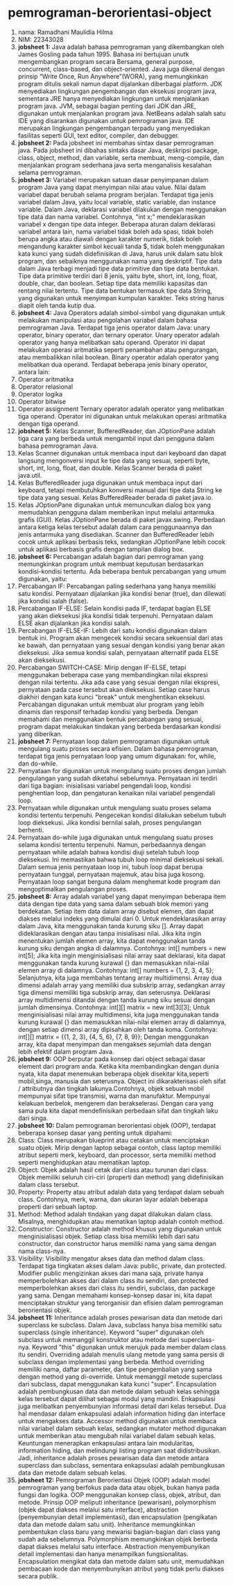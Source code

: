 # pemrograman-berorientasi-object
1. nama: Ramadhani Maulidia Hilma
2. NIM: 22343028
3. **jobsheet 1:** Java adalah bahasa pemrograman yang dikembangkan oleh James Gosling pada tahun 1995. Bahasa ini bertujuan unutk mengembangkan program secara Bersama, general purpose, concurrent, class-based, dan object-oriented. Java juga dikenal dengan prinsip “Write Once, Run Anywhere”(WORA), yang memungkinkan program ditulis sekali namun dapat dijalankan diberbagai platform. 
JDK menyediakan lingkungan pengembangan dan eksekusi program java, sementara JRE hanya menyediakan lingkungan untuk menjalankan program java. JVM, sebagai bagian penting dari JDK dan JRE, digunakan untuk menjalankan program java. 
NetBeans adalah salah satu IDE yang disarankan digunakan untuk pemrograman java. IDE merupakan lingkungan pengembangan terpadu yang menyediakan fasilitas seperti GUI, text editor, compiler, dan debugger.
4. **jobsheet 2:** Pada jobsheet ini membahas sintax dasar pemrograman java. Pada jobsheet ini dibahas sintaks dasar Java, deskripsi package, class, object, method, dan variable, serta membuat, meng-compile, dan menjalankan program sederhana java serta menganalisis kesalahan selama pemrograman. 
5. **jobsheet 3:** Variabel merupakan satuan dasar penyimpanan dalam program Java yang dapat menyimpan nilai atau value. Nilai dalam variabel dapat berubah selama program berjalan. Terdapat tiga jenis variabel dalam Java, yaitu local variable, static variable, dan instance variable. Dalam Java, deklarasi variabel dilakukan dengan menggunakan tipe data dan nama variabel. Contohnya, "int x;" mendeklarasikan variabel x dengan tipe data integer. Beberapa aturan dalam deklarasi variabel antara lain, nama variabel tidak boleh ada spasi, tidak boleh berupa angka atau diawali dengan karakter numerik, tidak boleh mengandung karakter simbol kecuali tanda $, tidak boleh menggunakan kata kunci yang sudah didefinisikan di Java, harus unik dalam satu blok program, dan sebaiknya menggunakan nama yang deskriptif.
Tipe data dalam Java terbagi menjadi tipe data primitive dan tipe data bentukan. Tipe data primitive terdiri dari 8 jenis, yaitu byte, short, int, long, float, double, char, dan boolean. Setiap tipe data memiliki kapasitas dan rentang nilai tertentu. Tipe data bentukan termasuk tipe data String, yang digunakan untuk menyimpan kumpulan karakter. Teks string harus diapit oleh tanda kutip dua.
6. **jobsheet 4:** Java Operators adalah simbol-simbol yang digunakan untuk melakukan manipulasi atau pengolahan variabel dalam bahasa pemrograman Java. Terdapat tiga jenis operator dalam Java: unary operator, binary operator, dan ternary operator.
Unary operator adalah operator yang hanya melibatkan satu operand. Operator ini dapat melakukan operasi aritmatika seperti penambahan atau pengurangan, atau membalikkan nilai boolean.
Binary operator adalah operator yang melibatkan dua operand. Terdapat beberapa jenis binary operator, antara lain:
  1. Operator aritmatika
  2. Operator relasional
  3. Operator logika
  4. Operator bitwise
  5. Operator assignment
Ternary operator adalah operator yang melibatkan tiga operand. Operator ini digunakan untuk melakukan operasi aritmatika dengan tiga operand.
7. **jobsheet 5:** Kelas Scanner, BufferedReader, dan JOptionPane adalah tiga cara yang berbeda untuk mengambil input dari pengguna dalam bahasa pemrograman Java.
  1. Kelas Scanner digunakan untuk membaca input dari keyboard dan dapat langsung mengonversi input ke tipe data yang sesuai, seperti byte, short, int, long, float, dan double. Kelas Scanner berada di paket java.util.
  2. Kelas BufferedReader juga digunakan untuk membaca input dari keyboard, tetapi membutuhkan konversi manual dari tipe data String ke tipe data yang sesuai. Kelas BufferedReader berada di paket java.io.
  3. Kelas JOptionPane digunakan untuk memunculkan dialog box yang memudahkan pengguna dalam memberikan input melalui antarmuka grafis (GUI). Kelas JOptionPane berada di paket javax.swing.
Perbedaan antara ketiga kelas tersebut adalah dalam cara penggunaannya dan jenis antarmuka yang disediakan. Scanner dan BufferedReader lebih cocok untuk aplikasi berbasis teks, sedangkan JOptionPane lebih cocok untuk aplikasi berbasis grafis dengan tampilan dialog box.
8. **jobsheet 6:** Percabangan adalah bagian dari pemrograman yang memungkinkan program untuk membuat keputusan berdasarkan kondisi-kondisi tertentu. Ada beberapa bentuk percabangan yang umum digunakan, yaitu:
  1. Percabangan IF: Percabangan paling sederhana yang hanya memiliki satu kondisi. Pernyataan dijalankan jika kondisi benar (true), dan dilewati jika kondisi salah (false).
  2. Percabangan IF-ELSE: Selain kondisi pada IF, terdapat bagian ELSE yang akan dieksekusi jika kondisi tidak terpenuhi. Pernyataan dalam ELSE akan dijalankan jika kondisi salah.
  3. Percabangan IF-ELSE-IF: Lebih dari satu kondisi digunakan dalam bentuk ini. Program akan mengecek kondisi secara sekuensial dari atas ke bawah, dan pernyataan yang sesuai dengan kondisi yang benar akan dieksekusi. Jika semua kondisi salah, pernyataan alternatif pada ELSE akan dieksekusi.
  4. Percabangan SWITCH-CASE: Mirip dengan IF-ELSE, tetapi menggunakan beberapa case yang membandingkan nilai ekspresi dengan nilai tertentu. Jika ada case yang sesuai dengan nilai ekspresi, pernyataan pada case tersebut akan dieksekusi. Setiap case harus diakhiri dengan kata kunci "break" untuk menghentikan eksekusi.
Percabangan digunakan untuk membuat alur program yang lebih dinamis dan responsif terhadap kondisi yang berbeda. Dengan memahami dan menggunakan bentuk percabangan yang sesuai, program dapat melakukan tindakan yang berbeda berdasarkan kondisi yang diberikan.
9. **jobsheet 7:** Pernyataan loop dalam pemrograman digunakan untuk mengulang suatu proses secara efisien. Dalam bahasa pemrograman, terdapat tiga jenis pernyataan loop yang umum digunakan: for, while, dan do-while.
  1. Pernyataan for digunakan untuk mengulang suatu proses dengan jumlah pengulangan yang sudah diketahui sebelumnya. Pernyataan ini terdiri dari tiga bagian: inisialisasi variabel pengendali loop, kondisi penghentian loop, dan pengaturan kenaikan nilai variabel pengendali loop.
  2. Pernyataan while digunakan untuk mengulang suatu proses selama kondisi tertentu terpenuhi. Pengecekan kondisi dilakukan sebelum tubuh loop dieksekusi. Jika kondisi bernilai salah, proses pengulangan berhenti.
  3. Pernyataan do-while juga digunakan untuk mengulang suatu proses selama kondisi tertentu terpenuhi. Namun, perbedaannya dengan pernyataan while adalah bahwa kondisi diuji setelah tubuh loop dieksekusi. Ini memastikan bahwa tubuh loop minimal dieksekusi sekali.
Dalam semua jenis pernyataan loop ini, tubuh loop dapat berupa pernyataan tunggal, pernyataan majemuk, atau bisa juga kosong. Pernyataan loop sangat berguna dalam menghemat kode program dan mengoptimalkan pengulangan proses.
10. **jobsheet 8:** Array adalah variabel yang dapat menyimpan beberapa item data dengan tipe data yang sama dalam sebuah blok memori yang berdekatan. Setiap item data dalam array disebut elemen, dan dapat diakses melalui indeks yang dimulai dari 0.
Untuk mendeklarasikan array dalam Java, kita menggunakan tanda kurung siku []. Array dapat dideklarasikan dengan atau tanpa inisialisasi nilai. Jika kita ingin menentukan jumlah elemen array, kita dapat menggunakan tanda kurung siku dengan angka di dalamnya. Contohnya:
int[] numbers = new int[5];
Jika kita ingin menginisialisasi nilai array saat deklarasi, kita dapat menggunakan tanda kurung kurawal {} dan memasukkan nilai-nilai elemen array di dalamnya. Contohnya:
int[] numbers = {1, 2, 3, 4, 5};
Selanjutnya, kita juga membahas tentang array multidimensi. Array dua dimensi adalah array yang memiliki dua subskrip array, sedangkan array tiga dimensi memiliki tiga subskrip array, dan seterusnya. Deklarasi array multidimensi ditandai dengan tanda kurung siku sesuai dengan jumlah dimensinya. Contohnya:
int[][] matrix = new int[3][3];
Untuk menginisialisasi nilai array multidimensi, kita juga menggunakan tanda kurung kurawal {} dan memasukkan nilai-nilai elemen array di dalamnya, dengan setiap dimensi array dipisahkan oleh tanda koma. Contohnya:
int[][] matrix = {{1, 2, 3}, {4, 5, 6}, {7, 8, 9}};
Dengan menggunakan array, kita dapat menyimpan dan mengakses sejumlah data dengan lebih efektif dalam program Java.
11. **jobsheet 9:** OOP berputar pada konsep dari object sebagai dasar element dari program anda. 
Ketika kita membandingkan dengan dunia nyata, kita dapat menemukan beberapa objek disekitar kita,seperti mobil,singa, manusia dan seterusnya. Object ini dikarakterisasi oleh sifat / attributnya dan tingkah lakunya.Contohnya, objek sebuah mobil mempunyai sifat tipe transmisi, warna dan manufaktur. Mempunyai kelakuan berbelok, mengerem dan berakselerasi. Dengan cara yang sama pula kita dapat mendefinisikan perbedaan sifat dan tingkah laku dari singa.
12. **jobsheet 10:** Dalam pemrograman berorientasi objek (OOP), terdapat beberapa konsep dasar yang penting untuk dipahami:
  1. Class: Class merupakan blueprint atau cetakan untuk menciptakan suatu objek. Mirip dengan laptop sebagai contoh, class laptop memiliki atribut seperti merk, keyboard, dan processor, serta memiliki method seperti menghidupkan atau mematikan laptop.
  2. Object: Objek adalah hasil cetak dari class atau turunan dari class. Objek memiliki seluruh ciri-ciri (properti dan method) yang didefinisikan dalam class tersebut.
  3. Property: Property atau atribut adalah data yang terdapat dalam sebuah class. Contohnya, merk, warna, dan ukuran layar adalah beberapa properti dari sebuah laptop.
  4. Method: Method adalah tindakan yang dapat dilakukan dalam class. Misalnya, menghidupkan atau mematikan laptop adalah contoh method.
  5. Constructor: Constructor adalah method khusus yang digunakan untuk menginisialisasi objek. Setiap class bisa memiliki lebih dari satu constructor, dan constructor harus memiliki nama yang sama dengan nama class-nya.
  6. Visibility: Visibility mengatur akses data dan method dalam class. Terdapat tiga tingkatan akses dalam Java: public, private, dan protected. Modifier public mengizinkan akses dari mana saja, private hanya memperbolehkan akses dari dalam class itu sendiri, dan protected memperbolehkan akses dari class itu sendiri, subclass, dan package yang sama.
Dengan memahami konsep-konsep dasar ini, kita dapat menciptakan struktur yang terorganisir dan efisien dalam pemrograman berorientasi objek.
13. **jobsheet 11:** Inheritance adalah proses pewarisan data dan metode dari superclass ke subclass. Dalam Java, subclass hanya bisa memiliki satu superclass (single inheritance). Keyword "super" digunakan oleh subclass untuk memanggil konstruktor atau metode dari superclass-nya. Keyword "this" digunakan untuk merujuk pada member dalam class itu sendiri.
Overriding adalah menulis ulang metode yang sama persis di subclass dengan implementasi yang berbeda. Method overriding memiliki nama, daftar parameter, dan tipe pengembalian yang sama dengan method yang di-override. Untuk memanggil metode superclass dari subclass, dapat menggunakan kata kunci "super".
Encapsulation adalah pembungkusan data dan metode dalam sebuah kelas sehingga kelas tersebut dapat dilihat sebagai modul yang mandiri. Enkapsulasi juga melibatkan penyembunyian informasi detail dari kelas tersebut. Dua hal mendasar dalam enkapsulasi adalah information hiding dan interface untuk mengakses data.
Accessor method digunakan untuk membaca nilai variabel dalam sebuah kelas, sedangkan mutator method digunakan untuk memberikan atau mengubah nilai variabel dalam sebuah kelas.
Keuntungan menerapkan enkapsulasi antara lain modularitas, information hiding, dan melindungi listing program saat didistribusikan.
Jadi, inheritance adalah proses pewarisan data dan metode antara superclass dan subclass, sementara enkapsulasi adalah pembungkusan data dan metode dalam sebuah kelas.
14. **jobsheet 12:** Pemrograman Berorientasi Objek (OOP) adalah model pemrograman yang berfokus pada data atau objek, bukan hanya pada fungsi dan logika. OOP menggunakan konsep class, objek, atribut, dan metode. Prinsip OOP meliputi inheritance (pewarisan), polymorphism (objek dapat diakses melalui satu interface), abstraction (penyembunyian detail implementasi), dan encapsulation (pengikatan data dan metode dalam satu unit). Inheritance memungkinkan pembentukan class baru yang mewarisi bagian-bagian dari class yang sudah ada sebelumnya. Polymorphism memungkinkan objek berbeda dapat diakses melalui satu interface. Abstraction menyembunyikan detail implementasi dan hanya menampilkan fungsionalitas. Encapsulation mengikat data dan metode dalam satu unit, memudahkan pembacaan kode dan menyembunyikan atribut yang tidak perlu diakses secara publik.
